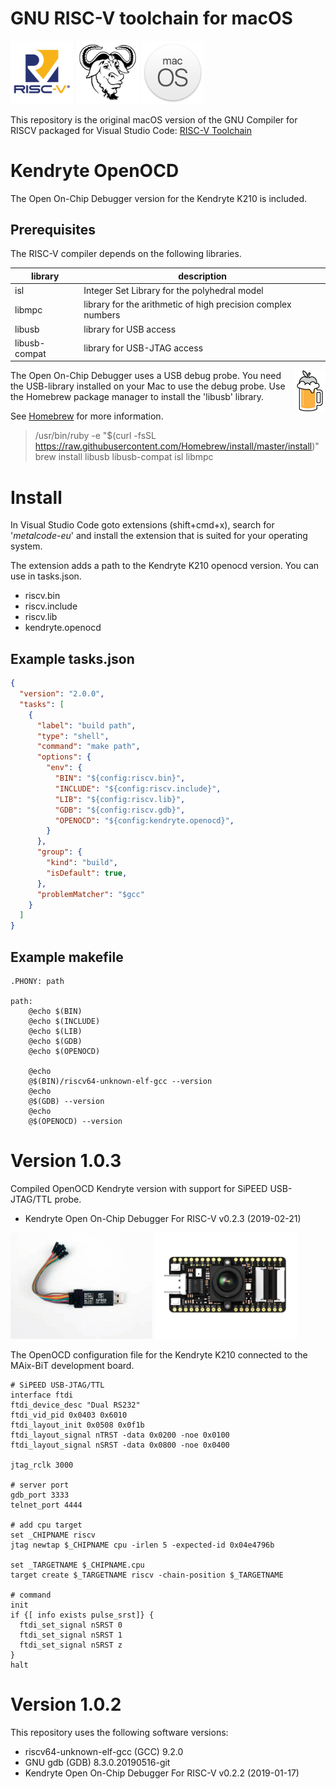 # GNU RISC-V toolchain for macOS

<div>
<img src="https://raw.githubusercontent.com/metalcode-eu/darwin-riscv/master/images/RISCV.png" alt="RISC-V" width="20%">
<img src="https://raw.githubusercontent.com/metalcode-eu/darwin-riscv/master/images/GNU.png" alt="GNU" width="20%">
<img src="https://raw.githubusercontent.com/metalcode-eu/darwin-riscv/master/images/macOS.png" alt="macOS" width="20%">
</div>

This repository is the original macOS version of the GNU Compiler for RISCV 
packaged for Visual Studio Code: 
[RISC-V Toolchain ](https://github.com/riscv/riscv-gnu-toolchain)

# Kendryte OpenOCD
The Open On-Chip Debugger version for the Kendryte K210 is included.

## Prerequisites
The RISC-V compiler depends on the following libraries. 

| library       | description                                                  |
|---------------|--------------------------------------------------------------|
| isl           | Integer Set Library for the polyhedral model                 |
| libmpc        | library for the arithmetic of high precision complex numbers |
| libusb        | library for USB access                                       |
| libusb-compat | library for USB-JTAG access                                  |

<img src="https://raw.githubusercontent.com/metalcode-eu/darwin-riscv/master/images/Homebrew.png" alt="Homebrew" width="10%" style="float: right;">

The Open On-Chip Debugger uses a USB debug probe. You need the USB-library 
installed on your Mac to use the debug probe. Use the Homebrew package manager 
to install the 'libusb' library.

See [Homebrew](https://brew.sh) for more information. 

> /usr/bin/ruby -e "$(curl -fsSL https://raw.githubusercontent.com/Homebrew/install/master/install)"  
> brew install libusb libusb-compat isl libmpc

# Install
In Visual Studio Code goto extensions (shift+cmd+x), search for '*metalcode-eu*'
and install the extension that is suited for your operating system. 

The extension adds a path to the Kendryte K210 openocd version. You can use in 
tasks.json.

- riscv.bin
- riscv.include
- riscv.lib
- kendryte.openocd

## Example tasks.json
```json
{
  "version": "2.0.0",
  "tasks": [
    {
      "label": "build path",
      "type": "shell",
      "command": "make path",
      "options": {
        "env": {
          "BIN": "${config:riscv.bin}",
          "INCLUDE": "${config:riscv.include}",
          "LIB": "${config:riscv.lib}",
          "GDB": "${config:riscv.gdb}",
          "OPENOCD": "${config:kendryte.openocd}",
        }
      },
      "group": {
        "kind": "build",
        "isDefault": true,
      },
      "problemMatcher": "$gcc"
    }
  ]
}
```
## Example makefile 
```make
.PHONY: path

path:
	@echo $(BIN)
	@echo $(INCLUDE)
	@echo $(LIB)
	@echo $(GDB)
	@echo $(OPENOCD)

	@echo
	@$(BIN)/riscv64-unknown-elf-gcc --version 
	@echo
	@$(GDB) --version 
	@echo
	@$(OPENOCD) --version 
```

# Version 1.0.3
Compiled OpenOCD Kendryte version with support for SiPEED USB-JTAG/TTL probe. 
- Kendryte Open On-Chip Debugger For RISC-V v0.2.3 (2019-02-21)

<img src="https://raw.githubusercontent.com/metalcode-eu/darwin-riscv/master/images/SiPEED_USB_JTAG_TTL.jpg" alt="SiPEED USB-JTAG/TTL" width="45%" float="left">
<img src="https://raw.githubusercontent.com/metalcode-eu/darwin-riscv/master/images/Sipeed_MAix_BiT.png" alt="SiPEED MAix-Bit" width="45%" float="right">

The OpenOCD configuration file for the Kendryte K210 connected to the MAix-BiT development board. 
```openocd
# SiPEED USB-JTAG/TTL 
interface ftdi
ftdi_device_desc "Dual RS232"
ftdi_vid_pid 0x0403 0x6010
ftdi_layout_init 0x0508 0x0f1b
ftdi_layout_signal nTRST -data 0x0200 -noe 0x0100
ftdi_layout_signal nSRST -data 0x0800 -noe 0x0400

jtag_rclk 3000 

# server port
gdb_port 3333
telnet_port 4444

# add cpu target
set _CHIPNAME riscv
jtag newtap $_CHIPNAME cpu -irlen 5 -expected-id 0x04e4796b

set _TARGETNAME $_CHIPNAME.cpu
target create $_TARGETNAME riscv -chain-position $_TARGETNAME

# command
init
if {[ info exists pulse_srst]} {
  ftdi_set_signal nSRST 0
  ftdi_set_signal nSRST 1
  ftdi_set_signal nSRST z
}
halt
```

# Version 1.0.2
This repository uses the following software versions:
- riscv64-unknown-elf-gcc (GCC) 9.2.0
- GNU gdb (GDB) 8.3.0.20190516-git
- Kendryte Open On-Chip Debugger For RISC-V v0.2.2 (2019-01-17)

